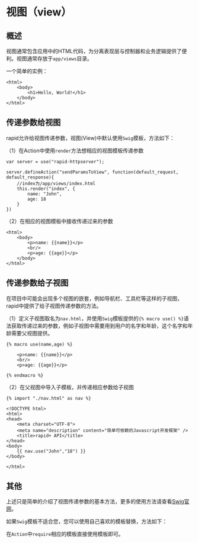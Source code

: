 # 视图（view）

## 概述

视图通常包含应用中的HTML代码，为分离表现层与控制器和业务逻辑提供了便利。视图通常存放于`app/views`目录。

一个简单的实例：

	<html>
    	<body>
        	<h1>Hello, World!</h1>
    	</body>
	</html>
	

## 传递参数给视图

rapid允许给视图传递参数，视图(View)中默认使用`Swig`模板，方法如下：

（1）在Action中使用`render`方法想相应的视图模板传递参数

	var server = use("rapid-httpserver");
	
	server.defineAction("sendParamsToView", function(default_request, default_response){
		//index为/app/views/index.html
		this.render("index", {
			name: "John",
			age: 18
		}
	})


（2）在相应的视图模板中接收传递过来的参数

	<html>
    	<body>
        	<p>name: {{name}}</p>
        	<br/>
        	<p>age: {{age}}</p>
    	</body>
	</html>
	
	
## 传递参数给子视图

在项目中可能会出现多个视图的嵌套，例如导航栏、工具栏等这样的子视图，rapid中提供了给子视图传递参数的方法。

（1）定义子视图取名为`nav.html`，并使用`Swig`模板提供的`{% macro use() %}`语法获取传递过来的参数，例如子视图中需要用到用户的名字和年龄，这个名字和年龄需要父视图提供。

	{% macro use(name,age) %}
	
		<p>name: {{name}}</p>
		<br/>
		<p>age: {{age}}</p>
	
	{% endmacro %}
	
（2）在父视图中导入子模板，并传递相应参数给子视图

	{% import "./nav.html" as nav %}
	
	<!DOCTYPE html>
	<html>
	<head>
		<meta charset="UTF-8">
		<meta name="description" content="简单可依赖的Javascript开发框架" />
		<title>rapid+ API</title>
	</head>
	<body>
		{{ nav.use("John","18") }}
	</body>
	
	</html>


## 其他

上述只是简单的介绍了视图传递参数的基本方法，更多的使用方法请查看[Swig官网](http://paularmstrong.github.io/swig/docs/)。

如果`Swig`模板不适合您，您可以使用自己喜欢的模板替换，方法如下：

在`Action`中`require`相应的模板直接使用模板即可。
	